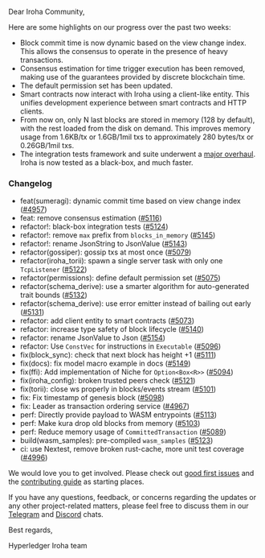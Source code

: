 Dear Iroha Community,

Here are some highlights on our progress over the past two weeks:

- Block commit time is now dynamic based on the view change index. This allows the consensus to operate in the presence of heavy transactions.
- Consensus estimation for time trigger execution has been removed, making use of the guarantees provided by discrete blockchain time.
- The default permission set has been updated.
- Smart contracts now interact with Iroha using a client-like entity. This unifies development experience between smart contracts and HTTP clients.
- From now on, only N last blocks are stored in memory (128 by default), with the rest loaded from the disk on demand. This improves memory usage from 1.6KB/tx or 1.6GB/1mil txs to approximately 280 bytes/tx or 0.26GB/1mil txs.
- The integration tests framework and suite underwent a [major overhaul](https://github.com/hyperledger/iroha/pull/5124). Iroha is now tested as a black-box, and much faster.

### Changelog

* feat(sumeragi): dynamic commit time based on view change index ([#4957](https://github.com/hyperledger/iroha/pull/4957))
* feat: remove consensus estimation ([#5116](https://github.com/hyperledger/iroha/pull/5116))
* refactor!: black-box integration tests ([#5124](https://github.com/hyperledger/iroha/pull/5124))
* refactor!: remove `max` prefix from `blocks_in_memory` ([#5145](https://github.com/hyperledger/iroha/pull/5145))
* refactor!: rename JsonString to JsonValue ([#5143](https://github.com/hyperledger/iroha/pull/5143))
* refactor(gossiper): gossip txs at most once ([#5079](https://github.com/hyperledger/iroha/pull/5079))
* refactor(iroha_torii): spawn a single server task with only one `TcpListener` ([#5122](https://github.com/hyperledger/iroha/pull/5122))
* refactor(permissions): define default permission set ([#5075](https://github.com/hyperledger/iroha/pull/5075))
* refactor(schema_derive): use a smarter algorithm for auto-generated trait bounds ([#5132](https://github.com/hyperledger/iroha/pull/5132))
* refactor(schema_derive): use error emitter instead of bailing out early ([#5131](https://github.com/hyperledger/iroha/pull/5131))
* refactor: add client entity to smart contracts ([#5073](https://github.com/hyperledger/iroha/pull/5073))
* refactor: increase type safety of block lifecycle ([#5140](https://github.com/hyperledger/iroha/pull/5140))
* refactor: rename JsonValue to Json ([#5154](https://github.com/hyperledger/iroha/pull/5154))
* refactor: Use `ConstVec` for instructions in `Executable` ([#5096](https://github.com/hyperledger/iroha/pull/5096))
* fix(block_sync): check that next block has height +1 ([#5111](https://github.com/hyperledger/iroha/pull/5111))
* fix(docs): fix model macro example in docs ([#5149](https://github.com/hyperledger/iroha/pull/5149))
* fix(ffi): Add implementation of Niche for `Option<Box<R>>` ([#5094](https://github.com/hyperledger/iroha/pull/5094))
* fix(iroha_config): broken trusted peers check ([#5121](https://github.com/hyperledger/iroha/pull/5121))
* fix(torii): close ws properly in blocks/events stream ([#5101](https://github.com/hyperledger/iroha/pull/5101))
* fix: Fix timestamp of genesis block ([#5098](https://github.com/hyperledger/iroha/pull/5098))
* fix: Leader as transaction ordering service ([#4967](https://github.com/hyperledger/iroha/pull/4967))
* perf: Directly provide payload to WASM entrypoints ([#5113](https://github.com/hyperledger/iroha/pull/5113))
* perf: Make kura drop old blocks from memory ([#5103](https://github.com/hyperledger/iroha/pull/5103))
* perf: Reduce memory usage of `CommittedTransaction` ([#5089](https://github.com/hyperledger/iroha/pull/5089))
* build(wasm_samples): pre-compiled `wasm_samples` ([#5123](https://github.com/hyperledger/iroha/pull/5123))
* ci: use Nextest, remove broken rust-cache, more unit test coverage ([#4996](https://github.com/hyperledger/iroha/pull/4996))

We would love you to get involved. Please check out [good first issues](https://github.com/hyperledger/iroha/issues?q=is%3Aopen+is%3Aissue+label%3A%22good+first+issue%22) and the [contributing guide](https://github.com/hyperledger/iroha/blob/main/CONTRIBUTING.md) as starting places.

If you have any questions, feedback, or concerns regarding the updates or any other project-related matters, please feel free to discuss them in our [Telegram](https://t.me/hyperledgeriroha) and [Discord](https://discord.com/channels/905194001349627914/905205848547155968) chats.

Best regards,

Hyperledger Iroha team